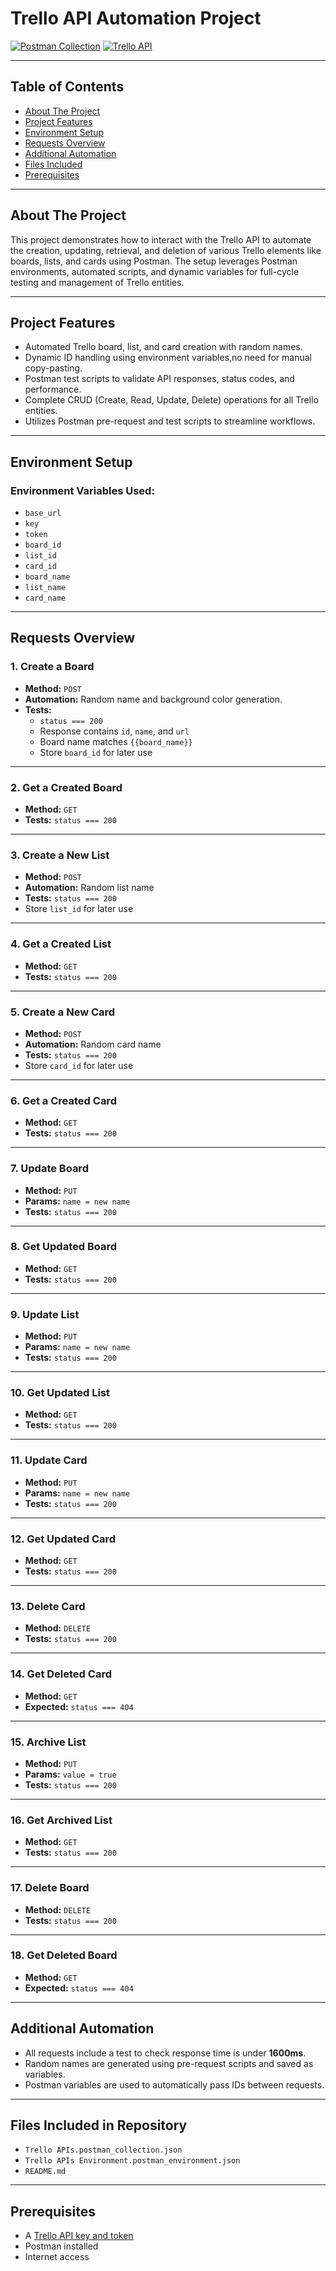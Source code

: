 # Trello API Automation Project

[![Postman Collection](https://img.shields.io/badge/Postman-Collection-orange?logo=postman)](https://www.postman.com/)
[![Trello API](https://img.shields.io/badge/API-Trello-blue?logo=trello)](https://developer.atlassian.com/cloud/trello/rest/)

---

## Table of Contents

- [About The Project](#-about-the-project)
- [Project Features](#-project-features)
- [Environment Setup](#-environment-setup)
- [Requests Overview](#-requests-overview)
- [Additional Automation](#-additional-automation)
- [Files Included](#-files-included-in-repository)
- [Prerequisites](#-prerequisites)

---
## About The Project

This project demonstrates how to interact with the Trello API to automate the creation, updating, retrieval, and deletion of various Trello elements like boards, lists, and cards using Postman. The setup leverages Postman environments, automated scripts, and dynamic variables for full-cycle testing and management of Trello entities.

---

## Project Features

- Automated Trello board, list, and card creation with random names.
- Dynamic ID handling using environment variables,no need for manual copy-pasting.
- Postman test scripts to validate API responses, status codes, and performance.
- Complete CRUD (Create, Read, Update, Delete) operations for all Trello entities.
- Utilizes Postman pre-request and test scripts to streamline workflows.

---

## Environment Setup

### Environment Variables Used:
- `base_url`
- `key`
- `token`
- `board_id`
- `list_id`
- `card_id`
- `board_name`
- `list_name`
- `card_name`

---

## Requests Overview

### 1. **Create a Board**
- **Method:** `POST`
- **Automation:** Random name and background color generation.
- **Tests:**
  - `status === 200`
  - Response contains `id`, `name`, and `url`
  - Board name matches `{{board_name}}`
  - Store `board_id` for later use

---

### 2. **Get a Created Board**
- **Method:** `GET`
- **Tests:** `status === 200`

---

### 3. **Create a New List**
- **Method:** `POST`
- **Automation:** Random list name
- **Tests:** `status === 200`
- Store `list_id` for later use

---

### 4. **Get a Created List**
- **Method:** `GET`
- **Tests:** `status === 200`

---

### 5. **Create a New Card**
- **Method:** `POST`
- **Automation:** Random card name
- **Tests:** `status === 200`
- Store `card_id` for later use

---

### 6. **Get a Created Card**
- **Method:** `GET`
- **Tests:** `status === 200`

---

### 7. **Update Board**
- **Method:** `PUT`
- **Params:** `name = new name`
- **Tests:** `status === 200`

---

### 8. **Get Updated Board**
- **Method:** `GET`
- **Tests:** `status === 200`

---

### 9. **Update List**
- **Method:** `PUT`
- **Params:** `name = new name`
- **Tests:** `status === 200`

---

### 10. **Get Updated List**
- **Method:** `GET`
- **Tests:** `status === 200`

---

### 11. **Update Card**
- **Method:** `PUT`
- **Params:** `name = new name`
- **Tests:** `status === 200`

---

### 12. **Get Updated Card**
- **Method:** `GET`
- **Tests:** `status === 200`

---

### 13. **Delete Card**
- **Method:** `DELETE`
- **Tests:** `status === 200`

---

### 14. **Get Deleted Card**
- **Method:** `GET`
- **Expected:** `status === 404`

---

### 15. **Archive List**
- **Method:** `PUT`
- **Params:** `value = true`
- **Tests:** `status === 200`

---

### 16. **Get Archived List**
- **Method:** `GET`
- **Tests:** `status === 200`

---

### 17. **Delete Board**
- **Method:** `DELETE`
- **Tests:** `status === 200`

---

### 18. **Get Deleted Board**
- **Method:** `GET`
- **Expected:** `status === 404`

---

## Additional Automation

- All requests include a test to check response time is under **1600ms**.
- Random names are generated using pre-request scripts and saved as variables.
- Postman variables are used to automatically pass IDs between requests.

---

## Files Included in Repository

- `Trello APIs.postman_collection.json`
- `Trello APIs Environment.postman_environment.json`
- `README.md`

---

## Prerequisites

- A [Trello API key and token](https://trello.com/app-key)
- Postman installed
- Internet access
